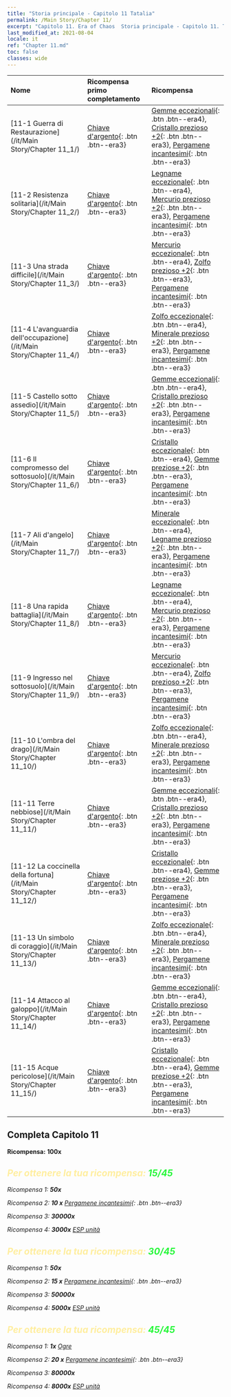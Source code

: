 ```yaml
---
title: "Storia principale - Capitolo 11 Tatalia"
permalink: /Main Story/Chapter 11/
excerpt: "Capitolo 11. Era of Chaos  Storia principale - Capitolo 11. Tatalia"
last_modified_at: 2021-08-04
locale: it
ref: "Chapter 11.md"
toc: false
classes: wide
---
```


  | Nome |  Ricompensa primo completamento | Ricompensa |
  |:------------|:------------|:------------| 
  | [11-1 Guerra di Restaurazione](/it/Main Story/Chapter 11_1/) | [Chiave d'argento](/ItemsIT/con_693/){: .btn .btn--era3} | [Gemme eccezionali](/ItemsIT/mat_37/){: .btn .btn--era4}, [Cristallo prezioso +2](/ItemsIT/mat_31/){: .btn .btn--era3}, [Pergamene incantesimi](/ItemsIT/con_694/){: .btn .btn--era3} |
  | [11-2 Resistenza solitaria](/it/Main Story/Chapter 11_2/) | [Chiave d'argento](/ItemsIT/con_693/){: .btn .btn--era3} | [Legname eccezionale](/ItemsIT/mat_34/){: .btn .btn--era4}, [Mercurio prezioso +2](/ItemsIT/mat_28/){: .btn .btn--era3}, [Pergamene incantesimi](/ItemsIT/con_694/){: .btn .btn--era3} |
  | [11-3 Una strada difficile](/it/Main Story/Chapter 11_3/) | [Chiave d'argento](/ItemsIT/con_693/){: .btn .btn--era3} | [Mercurio eccezionale](/ItemsIT/mat_35/){: .btn .btn--era4}, [Zolfo prezioso +2](/ItemsIT/mat_29/){: .btn .btn--era3}, [Pergamene incantesimi](/ItemsIT/con_694/){: .btn .btn--era3} |
  | [11-4 L'avanguardia dell'occupazione](/it/Main Story/Chapter 11_4/) | [Chiave d'argento](/ItemsIT/con_693/){: .btn .btn--era3} | [Zolfo eccezionale](/ItemsIT/mat_36/){: .btn .btn--era4}, [Minerale prezioso +2](/ItemsIT/mat_26/){: .btn .btn--era3}, [Pergamene incantesimi](/ItemsIT/con_694/){: .btn .btn--era3} |
  | [11-5 Castello sotto assedio](/it/Main Story/Chapter 11_5/) | [Chiave d'argento](/ItemsIT/con_693/){: .btn .btn--era3} | [Gemme eccezionali](/ItemsIT/mat_37/){: .btn .btn--era4}, [Cristallo prezioso +2](/ItemsIT/mat_31/){: .btn .btn--era3}, [Pergamene incantesimi](/ItemsIT/con_694/){: .btn .btn--era3} |
  | [11-6 Il compromesso del sottosuolo](/it/Main Story/Chapter 11_6/) | [Chiave d'argento](/ItemsIT/con_693/){: .btn .btn--era3} | [Cristallo eccezionale](/ItemsIT/mat_38/){: .btn .btn--era4}, [Gemme preziose +2](/ItemsIT/mat_30/){: .btn .btn--era3}, [Pergamene incantesimi](/ItemsIT/con_694/){: .btn .btn--era3} |
  | [11-7 Ali d'angelo](/it/Main Story/Chapter 11_7/) | [Chiave d'argento](/ItemsIT/con_693/){: .btn .btn--era3} | [Minerale eccezionale](/ItemsIT/mat_33/){: .btn .btn--era4}, [Legname prezioso +2](/ItemsIT/mat_27/){: .btn .btn--era3}, [Pergamene incantesimi](/ItemsIT/con_694/){: .btn .btn--era3} |
  | [11-8 Una rapida battaglia](/it/Main Story/Chapter 11_8/) | [Chiave d'argento](/ItemsIT/con_693/){: .btn .btn--era3} | [Legname eccezionale](/ItemsIT/mat_34/){: .btn .btn--era4}, [Mercurio prezioso +2](/ItemsIT/mat_28/){: .btn .btn--era3}, [Pergamene incantesimi](/ItemsIT/con_694/){: .btn .btn--era3} |
  | [11-9 Ingresso nel sottosuolo](/it/Main Story/Chapter 11_9/) | [Chiave d'argento](/ItemsIT/con_693/){: .btn .btn--era3} | [Mercurio eccezionale](/ItemsIT/mat_35/){: .btn .btn--era4}, [Zolfo prezioso +2](/ItemsIT/mat_29/){: .btn .btn--era3}, [Pergamene incantesimi](/ItemsIT/con_694/){: .btn .btn--era3} |
  | [11-10 L'ombra del drago](/it/Main Story/Chapter 11_10/) | [Chiave d'argento](/ItemsIT/con_693/){: .btn .btn--era3} | [Zolfo eccezionale](/ItemsIT/mat_36/){: .btn .btn--era4}, [Minerale prezioso +2](/ItemsIT/mat_26/){: .btn .btn--era3}, [Pergamene incantesimi](/ItemsIT/con_694/){: .btn .btn--era3} |
  | [11-11 Terre nebbiose](/it/Main Story/Chapter 11_11/) | [Chiave d'argento](/ItemsIT/con_693/){: .btn .btn--era3} | [Gemme eccezionali](/ItemsIT/mat_37/){: .btn .btn--era4}, [Cristallo prezioso +2](/ItemsIT/mat_31/){: .btn .btn--era3}, [Pergamene incantesimi](/ItemsIT/con_694/){: .btn .btn--era3} |
  | [11-12 La coccinella della fortuna](/it/Main Story/Chapter 11_12/) | [Chiave d'argento](/ItemsIT/con_693/){: .btn .btn--era3} | [Cristallo eccezionale](/ItemsIT/mat_38/){: .btn .btn--era4}, [Gemme preziose +2](/ItemsIT/mat_30/){: .btn .btn--era3}, [Pergamene incantesimi](/ItemsIT/con_694/){: .btn .btn--era3} |
  | [11-13 Un simbolo di coraggio](/it/Main Story/Chapter 11_13/) | [Chiave d'argento](/ItemsIT/con_693/){: .btn .btn--era3} | [Zolfo eccezionale](/ItemsIT/mat_36/){: .btn .btn--era4}, [Minerale prezioso +2](/ItemsIT/mat_26/){: .btn .btn--era3}, [Pergamene incantesimi](/ItemsIT/con_694/){: .btn .btn--era3} |
  | [11-14 Attacco al galoppo](/it/Main Story/Chapter 11_14/) | [Chiave d'argento](/ItemsIT/con_693/){: .btn .btn--era3} | [Gemme eccezionali](/ItemsIT/mat_37/){: .btn .btn--era4}, [Cristallo prezioso +2](/ItemsIT/mat_31/){: .btn .btn--era3}, [Pergamene incantesimi](/ItemsIT/con_694/){: .btn .btn--era3} |
  | [11-15 Acque pericolose](/it/Main Story/Chapter 11_15/) | [Chiave d'argento](/ItemsIT/con_693/){: .btn .btn--era3} | [Cristallo eccezionale](/ItemsIT/mat_38/){: .btn .btn--era4}, [Gemme preziose +2](/ItemsIT/mat_30/){: .btn .btn--era3}, [Pergamene incantesimi](/ItemsIT/con_694/){: .btn .btn--era3} |


## Completa Capitolo 11

 **Ricompensa:**  **100x** <i class="fas fa-gem"/>



## <span style="color: #ffeea0">Per ottenere la tua ricompensa: </span><span style="color: #27f73a">15/45</span>

 Ricompensa 1:  **50x** <i class="fas fa-gem"/>

 Ricompensa 2: **10 x** [Pergamene incantesimi](/ItemsIT/con_694/){: .btn .btn--era3}

 Ricompensa 3:  **30000x** <i class="fas fa-coins"/>

 Ricompensa 4:  **3000x** [ESP unità](/ItemsIT/con_902/)



## <span style="color: #ffeea0">Per ottenere la tua ricompensa: </span><span style="color: #27f73a">30/45</span>

 Ricompensa 1:  **50x** <i class="fas fa-gem"/>

 Ricompensa 2: **15 x** [Pergamene incantesimi](/ItemsIT/con_694/){: .btn .btn--era3}

 Ricompensa 3:  **50000x** <i class="fas fa-coins"/>

 Ricompensa 4:  **5000x** [ESP unità](/ItemsIT/con_902/)



## <span style="color: #ffeea0">Per ottenere la tua ricompensa: </span><span style="color: #27f73a">45/45</span>

 Ricompensa 1:  **1x** [Ogre](/it/units/Ogre/)

 Ricompensa 2: **20 x** [Pergamene incantesimi](/ItemsIT/con_694/){: .btn .btn--era3}

 Ricompensa 3:  **80000x** <i class="fas fa-coins"/>

 Ricompensa 4:  **8000x** [ESP unità](/ItemsIT/con_902/)

